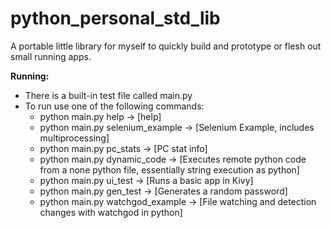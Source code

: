# python_personal_std_lib
A portable little library for myself to quickly build and prototype or flesh out small running apps.

**Running:**<br/>
- There is a built-in test file called main.py
- To run use one of the following commands:
  - python main.py help -> [help]
  - python main.py selenium_example -> [Selenium Example, includes multiprocessing]
  - python main.py pc_stats -> [PC stat info]
  - python main.py dynamic_code -> [Executes remote python code from a none python file, essentially string execution as python]
  - python main.py ui_test -> [Runs a basic app in Kivy]
  - python main.py gen_test -> [Generates a random password]
  - python main.py watchgod_example -> [File watching and detection changes with watchgod in python]
